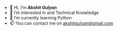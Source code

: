 - 👋 Hi, I’m ***Akshit Gulyan***
- 👀 I’m interested in and Technical Knowledge
- 🌱 I’m currently learning Python
- 📫 You can contact me on akshitgulyan@gmail.com

<!---
AkshitGulyan/AkshitGulyan is a ✨ special ✨ repository because its `README.md` (this file) appears on your GitHub profile.
You can click the Preview link to take a look at your changes.
--->
